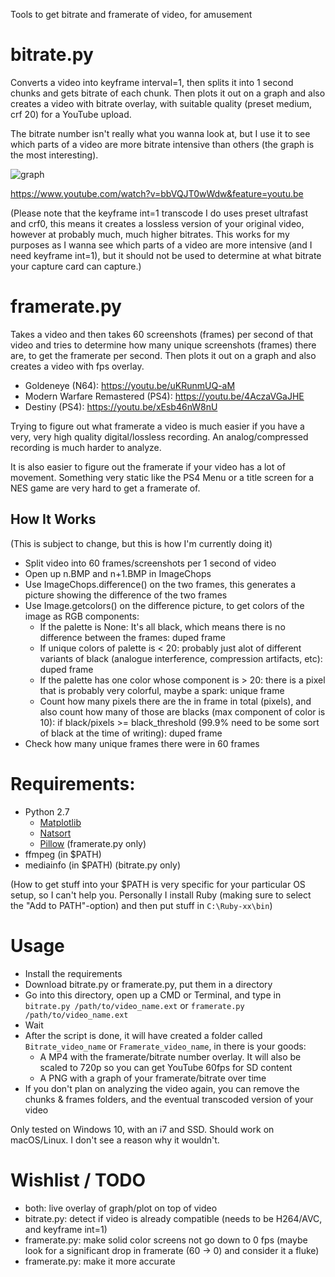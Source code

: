 Tools to get bitrate and framerate of video, for amusement

# bitrate.py

Converts a video into keyframe interval=1, then splits it into 1 second chunks and gets bitrate of each chunk. Then plots it out on a graph and also creates a video with bitrate overlay, with suitable quality (preset medium, crf 20) for a YouTube upload.

The bitrate number isn't really what you wanna look at, but I use it to see which parts of a video are more bitrate intensive than others (the graph is the most interesting).

![graph](http://i.imgur.com/VfgUR1p.png)

https://www.youtube.com/watch?v=bbVQJT0wWdw&feature=youtu.be

(Please note that the keyframe int=1 transcode I do uses preset ultrafast and crf0, this means it creates a lossless version of your original video, however at probably much, much higher bitrates. This works for my purposes as I wanna see which parts of a video are more intensive (and I need keyframe int=1), but it should not be used to determine at what bitrate your capture card can capture.)

# framerate.py

Takes a video and then takes 60 screenshots (frames) per second of that video and tries to determine how many unique screenshots (frames) there are, to get the framerate per second. Then plots it out on a graph and also creates a video with fps overlay.

- Goldeneye (N64): https://youtu.be/uKRunmUQ-aM
- Modern Warfare Remastered (PS4): https://youtu.be/4AczaVGaJHE
- Destiny (PS4): https://youtu.be/xEsb46nW8nU

Trying to figure out what framerate a video is much easier if you have a very, very high quality digital/lossless recording. An analog/compressed recording is much harder to analyze.

It is also easier to figure out the framerate if your video has a lot of movement. Something very static like the PS4 Menu or a title screen for a NES game are very hard to get a framerate of.

## How It Works

(This is subject to change, but this is how I'm currently doing it)

- Split video into 60 frames/screenshots per 1 second of video
- Open up n.BMP and n+1.BMP in ImageChops
- Use ImageChops.difference() on the two frames, this generates a picture showing the difference of the two frames
- Use Image.getcolors() on the difference picture, to get colors of the image as RGB components:
	- If the palette is None: It's all black, which means there is no difference between the frames: duped frame
	- If unique colors of palette is < 20: probably just alot of different variants of black (analogue interference, compression artifacts, etc): duped frame
	- If the palette has one color whose component is > 20: there is a pixel that is probably very colorful, maybe a spark: unique frame
	- Count how many pixels there are the in frame in total (pixels), and also count how many of those are blacks (max component of color is 10): if black/pixels >= black_threshold (99.9% need to be some sort of black at the time of writing): duped frame
- Check how many unique frames there were in 60 frames

# Requirements:

- Python 2.7
	- [Matplotlib](http://matplotlib.org/users/installing.html)
	- [Natsort](https://pypi.python.org/pypi/natsort)
	- [Pillow](http://pillow.readthedocs.io/en/3.0.x/installation.html) (framerate.py only)
- ffmpeg (in $PATH)
- mediainfo (in $PATH) (bitrate.py only)

(How to get stuff into your $PATH is very specific for your particular OS setup, so I can't help you. Personally I install Ruby (making sure to select the "Add to PATH"-option) and then put stuff in `C:\Ruby-xx\bin`)

# Usage

- Install the requirements
- Download bitrate.py or framerate.py, put them in a directory
- Go into this directory, open up a CMD or Terminal, and type in `bitrate.py /path/to/video_name.ext` or `framerate.py /path/to/video_name.ext`
- Wait
- After the script is done, it will have created a folder called `Bitrate_video_name` or `Framerate_video_name`, in there is your goods:
	- A MP4 with the framerate/bitrate number overlay. It will also be scaled to 720p so you can get YouTube 60fps for SD content
	- A PNG with a graph of your framerate/bitrate over time
- If you don't plan on analyzing the video again, you can remove the chunks & frames folders, and the eventual transcoded version of your video

Only tested on Windows 10, with an i7 and SSD.
Should work on macOS/Linux. I don't see a reason why it wouldn't.

# Wishlist / TODO

- both: live overlay of graph/plot on top of video
- bitrate.py: detect if video is already compatible (needs to be H264/AVC, and keyframe int=1)
- framerate.py: make solid color screens not go down to 0 fps (maybe look for a significant drop in framerate (60 -> 0) and consider it a fluke)
- framerate.py: make it more accurate